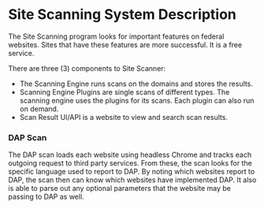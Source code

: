 # Site Scanning System Description

The Site Scanning program looks for important features on federal websites. Sites that have these features are more successful. It is a free service. 

There are three (3) components to Site Scanner:
* The Scanning Engine runs scans on the domains and stores the results.
* Scanning Engine Plugins are single scans of different types. The scanning engine uses the plugins for its scans. Each plugin can also run on demand.
* Scan Result UI/API is a website to view and search scan results.



### DAP Scan

The DAP scan loads each website using headless Chrome and tracks each outgoing request to third party services.  From these, the scan looks for the specific language used to report to DAP.  By noting which websites report to DAP, the scan then can know which websites have implemented DAP.  It also is able to parse out any optional parameters that the website may be passing to DAP as well.  



